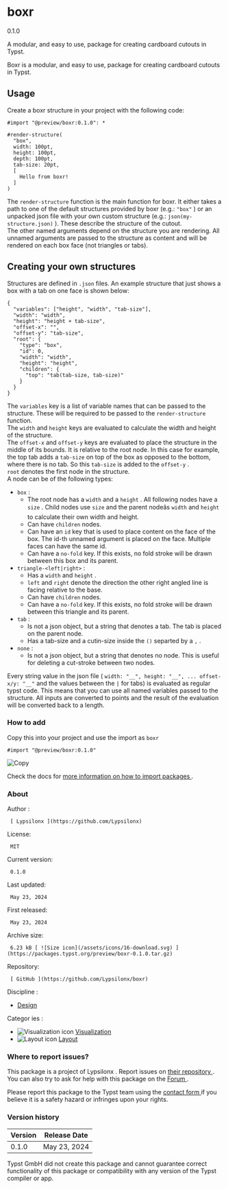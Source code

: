 #  boxr

0.1.0

A modular, and easy to use, package for creating cardboard cutouts in Typst.

Boxr is a modular, and easy to use, package for creating cardboard cutouts in
Typst.

##  Usage

Create a boxr structure in your project with the following code:

    
    
    #import "@preview/boxr:0.1.0": *
    
    #render-structure(
      "box",
      width: 100pt,
      height: 100pt,
      depth: 100pt,
      tab-size: 20pt,
      [
        Hello from boxr!
      ]
    )
    

The ` render-structure ` function is the main function for boxr. It either
takes a path to one of the default structures provided by boxr (e.g.: ` "box"
` ) or an unpacked json file with your own custom structure (e.g.: ` json(my-
structure.json) ` ). These describe the structure of the cutout.  
The other named arguments depend on the structure you are rendering. All
unnamed arguments are passed to the structure as content and will be rendered
on each box face (not triangles or tabs).

##  Creating your own structures

Structures are defined in ` .json ` files. An example structure that just
shows a box with a tab on one face is shown below:

    
    
    {
      "variables": ["height", "width", "tab-size"],
      "width": "width",
      "height": "height + tab-size",
      "offset-x": "",
      "offset-y": "tab-size",
      "root": {
        "type": "box",
        "id": 0,
        "width": "width",
        "height": "height",
        "children": {
          "top": "tab(tab-size, tab-size)"
        }
      }
    }
    

The ` variables ` key is a list of variable names that can be passed to the
structure. These will be required to be passed to the ` render-structure `
function.  
The ` width ` and ` height ` keys are evaluated to calculate the width and
height of the structure.  
The ` offset-x ` and ` offset-y ` keys are evaluated to place the structure in
the middle of its bounds. It is relative to the root node. In this case for
example, the top tab adds a ` tab-size ` on top of the box as opposed to the
bottom, where there is no tab. So this ` tab-size ` is added to the ` offset-y
` .  
` root ` denotes the first node in the structure.  
A node can be of the following types:

  * ` box ` : 
    * The root node has a ` width ` and a ` height ` . All following nodes have a ` size ` . Child nodes use ` size ` and the parent nodeâs ` width ` and ` height ` to calculate their own width and height. 
    * Can have ` children ` nodes. 
    * Can have an ` id ` key that is used to place content on the face of the box. The id-th unnamed argument is placed on the face. Multiple faces can have the same id. 
    * Can have a ` no-fold ` key. If this exists, no fold stroke will be drawn between this box and its parent. 
  * ` triangle-<left|right> ` : 
    * Has a ` width ` and ` height ` . 
    * ` left ` and ` right ` denote the direction the other right angled line is facing relative to the base. 
    * Can have ` children ` nodes. 
    * Can have a ` no-fold ` key. If this exists, no fold stroke will be drawn between this triangle and its parent. 
  * ` tab ` : 
    * Is not a json object, but a string that denotes a tab. The tab is placed on the parent node. 
    * Has a tab-size and a cutin-size inside the ` () ` separted by a ` , ` . 
  * ` none ` : 
    * Is not a json object, but a string that denotes no node. This is useful for deleting a cut-stroke between two nodes. 

Every string value in the json file ( ` width: "__", height: "__", ... offset-x/y: "__" ` and the values between the ` | ` for tabs) is evaluated as regular typst code. This means that you can use all named variables passed to the structure. All inputs are converted to points and the result of the evaluation will be converted back to a length. 

###  How to add

Copy this into your project and use the import as  ` boxr `

    
    
    #import "@preview/boxr:0.1.0"

![Copy](/assets/icons/16-copy.svg)

Check the docs for  [ more information on how to import packages
](https://typst.app/docs/reference/scripting/#packages) .

###  About

Author  :

     [ Lypsilonx ](https://github.com/Lypsilonx)
License:

     MIT 
Current version:

     0.1.0 
Last updated:

     May 23, 2024 
First released:

     May 23, 2024 
Archive size:

     6.23 kB [ ![Size icon](/assets/icons/16-download.svg) ](https://packages.typst.org/preview/boxr-0.1.0.tar.gz)
Repository:

     [ GitHub ](https://github.com/Lypsilonx/boxr)
Discipline  :

    

  * [ Design ](https://typst.app/universe/search/?discipline=design)

Categor  ies  :

    

  * ![Visualization icon](/assets/icons/16-chart.svg) [ Visualization ](https://typst.app/universe/search/?category=visualization)
  * ![Layout icon](/assets/icons/16-layout.svg) [ Layout ](https://typst.app/universe/search/?category=layout)

###  Where to report issues?

This  package  is a project of  Lypsilonx  .  Report issues on  [ their
repository ](https://github.com/Lypsilonx/boxr) .  You can also try to ask for
help with this  package  on the  [ Forum ](https://forum.typst.app) .

Please report this  package  to the Typst team using the  [ contact form
](https://typst.app/contact) if you believe it is a safety hazard or infringes
upon your rights.

###  Version history

Version  |  Release Date   
---|---  
0.1.0  |  May 23, 2024   
  
Typst GmbH did not create this  package  and cannot guarantee correct
functionality of this  package  or compatibility with any version of the Typst
compiler or app.

